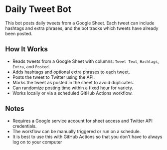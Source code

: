 # Daily Tweet Bot

This bot posts daily tweets from a Google Sheet. Each tweet can include hashtags and extra phrases, and the bot tracks which tweets have already been posted.

## How It Works

- Reads tweets from a Google Sheet with columns: `Tweet Text`, `Hashtags`, `Extra`, and `Posted`.
- Adds hashtags and optional extra phrases to each tweet.
- Posts the tweet to Twitter using the API.
- Marks the tweet as posted in the sheet to avoid duplicates.
- Can randomize posting time within a fixed hour for variety.
- Works locally or via a scheduled GitHub Actions workflow.

## Notes

- Requires a Google service account for sheet access and Twitter API credentials.
- The workflow can be manually triggered or run on a schedule.
- It is best to use this with GitHub Actions so that you don't have to always log on to your computer
